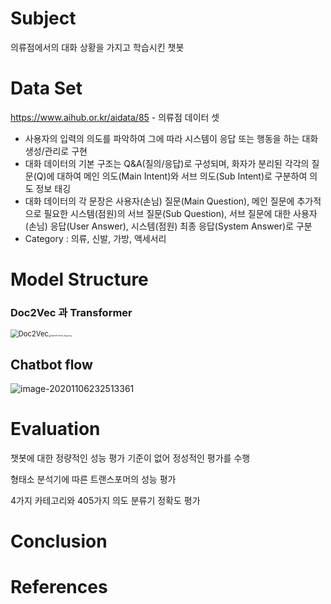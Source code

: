 # Subject

의류점에서의 대화 상황을 가지고 학습시킨 챗봇

# Data Set

https://www.aihub.or.kr/aidata/85 - 의류점 데이터 셋

- 사용자의 입력의 의도를 파악하여 그에 따라 시스템이 응답 또는 행동을 하는 대화 생성/관리로 구현
- 대화 데이터의 기본 구조는 Q&A(질의/응답)로 구성되며, 화자가 분리된 각각의 질문(Q)에 대하여 메인 의도(Main Intent)와 서브 의도(Sub Intent)로 구분하여 의도 정보 태깅
- 대화 데이터의 각 문장은 사용자(손님) 질문(Main Question), 메인 질문에 추가적으로 필요한 시스템(점원)의 서브 질문(Sub Question), 서브 질문에 대한 사용자(손님) 응답(User Answer), 시스템(점원) 최종 응답(System Answer)로 구분
- Category : 의류, 신발, 가방, 액세서리



# Model Structure

### Doc2Vec 과 Transformer

<img src="https://adriancolyer.files.wordpress.com/2016/05/paragraph-vectors-fig-2.png?w=600" alt="Doc2Vec" style="zoom: 80%;" /><img src="https://github.com/eagle705/pytorch-transformer-chatbot/blob/master/assets/transformer_fig.png?raw=true" alt="transformer_fig.png" style="zoom: 25%;" />

## Chatbot flow



![image-20201106232513361](C:\Users\songd\AppData\Roaming\Typora\typora-user-images\image-20201106232513361.png)



# Evaluation

챗봇에 대한 정량적인 성능 평가 기준이 없어 정성적인 평가를 수행



형태소 분석기에 따른 트랜스포머의 성능 평가



4가지 카테고리와 405가지 의도 분류기 정확도 평가



# Conclusion







# References

